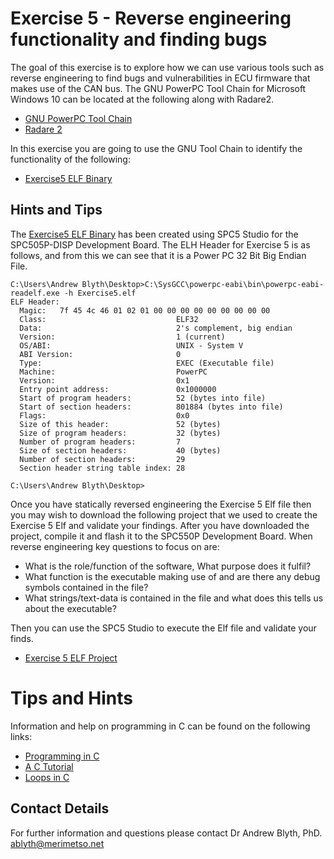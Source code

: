 # Exercise 5 - Reverse engineering functionality and finding bugs

The goal of this exercise is to explore how we can use various tools such as reverse engineering to find bugs and vulnerabilities in ECU firmware that makes use of the CAN bus. The GNU PowerPC Tool Chain for Microsoft Windows 10 can be located at the following along with Radare2.

* [GNU PowerPC Tool Chain](https://gnutoolchains.com/powerpc-eabi/)
* [Radare 2](https://rada.re/n/)

In this exercise you are going to use the GNU Tool Chain to identify the functionality of the following:

* [Exercise5 ELF Binary](https://github.com/Merimetso-Code/EmbeddedAutomotiveSecurity/blob/main/Exercise5.elf)

## Hints and Tips

The [Exercise5 ELF Binary](https://github.com/Merimetso-Code/EmbeddedAutomotiveSecurity/blob/main/Exercise5.elf) has been created using SPC5 Studio for the SPC505P-DISP Development Board. The ELH Header for Exercise 5 is as follows, and from this we can see that it is a Power PC 32 Bit Big Endian File.  


```
C:\Users\Andrew Blyth\Desktop>C:\SysGCC\powerpc-eabi\bin\powerpc-eabi-readelf.exe -h Exercise5.elf
ELF Header:
  Magic:   7f 45 4c 46 01 02 01 00 00 00 00 00 00 00 00 00
  Class:                             ELF32
  Data:                              2's complement, big endian
  Version:                           1 (current)
  OS/ABI:                            UNIX - System V
  ABI Version:                       0
  Type:                              EXEC (Executable file)
  Machine:                           PowerPC
  Version:                           0x1
  Entry point address:               0x1000000
  Start of program headers:          52 (bytes into file)
  Start of section headers:          801884 (bytes into file)
  Flags:                             0x0
  Size of this header:               52 (bytes)
  Size of program headers:           32 (bytes)
  Number of program headers:         7
  Size of section headers:           40 (bytes)
  Number of section headers:         29
  Section header string table index: 28

C:\Users\Andrew Blyth\Desktop>
```

Once you have statically reversed engineering the Exercise 5 Elf file then you may wish to download the following project that we used to create the Exercise 5 Elf and validate your findings. After you have downloaded the project, compile it and flash it to the SPC550P Development Board. When reverse engineering key questions to focus on are:

* What is the role/function of the software, What purpose does it fulfil?
* What function is the executable making use of and are there any debug symbols contained in the file?
* What strings/text-data is contained in the file and what does this tells us about the executable?

Then you can use the SPC5 Studio to execute the Elf file and validate your finds.

* [Exercise 5 ELF Project](https://github.com/Merimetso-Code/EmbeddedAutomotiveSecurity/blob/main/EXERCISE5.7z)

# Tips and Hints
Information and help on programming in C can be found on the following links:
* [Programming in C](https://beginnersbook.com/2014/01/c-program-structure/)
* [A C Tutorial](https://www.cprogramming.com/tutorial/c-tutorial.html?inl=nv)
* [Loops in C](https://www.tutorialspoint.com/cprogramming/c_loops.htm)

## Contact Details

For further information and questions please contact Dr Andrew Blyth, PhD. <ablyth@merimetso.net>
